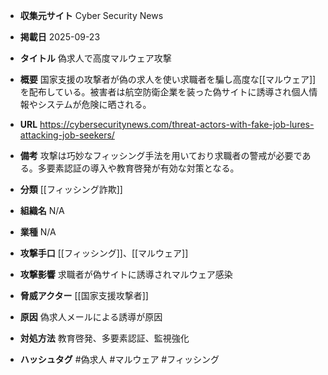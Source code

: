 - **収集元サイト**
Cyber Security News

- **掲載日**
2025-09-23

- **タイトル**
偽求人で高度マルウェア攻撃

- **概要**
国家支援の攻撃者が偽の求人を使い求職者を騙し高度な[[マルウェア]]を配布している。被害者は航空防衛企業を装った偽サイトに誘導され個人情報やシステムが危険に晒される。

- **URL**
https://cybersecuritynews.com/threat-actors-with-fake-job-lures-attacking-job-seekers/

- **備考**
攻撃は巧妙なフィッシング手法を用いており求職者の警戒が必要である。多要素認証の導入や教育啓発が有効な対策となる。

- **分類**
[[フィッシング詐欺]]

- **組織名**
N/A

- **業種**
N/A

- **攻撃手口**
[[フィッシング]]、[[マルウェア]]

- **攻撃影響**
求職者が偽サイトに誘導されマルウェア感染

- **脅威アクター**
[[国家支援攻撃者]]

- **原因**
偽求人メールによる誘導が原因

- **対処方法**
教育啓発、多要素認証、監視強化

- **ハッシュタグ**
#偽求人 #マルウェア #フィッシング
